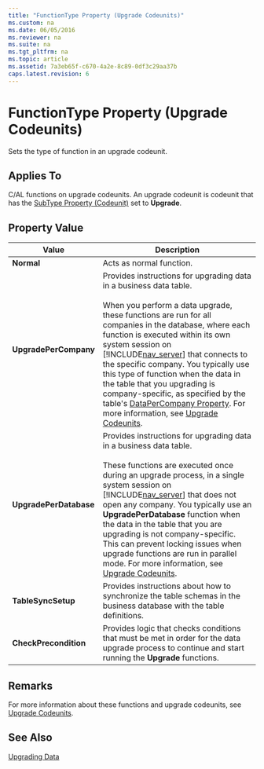 ```yaml
---
title: "FunctionType Property (Upgrade Codeunits)"
ms.custom: na
ms.date: 06/05/2016
ms.reviewer: na
ms.suite: na
ms.tgt_pltfrm: na
ms.topic: article
ms.assetid: 7a3eb65f-c670-4a2e-8c89-0df3c29aa37b
caps.latest.revision: 6
---
```

# FunctionType Property (Upgrade Codeunits)
Sets the type of function in an upgrade codeunit.  
  
## Applies To  
 C\/AL functions on upgrade codeunits. An upgrade codeunit is codeunit that has the [SubType Property \(Codeunit\)](SubType-Property--Codeunit-.md) set to **Upgrade**.  
  
## Property Value  
  
|Value|Description|  
|-----------|-----------------|  
|**Normal**|Acts as normal function.|  
|**UpgradePerCompany**|Provides instructions for upgrading data in a business data table.<br /><br /> When you perform a data upgrade, these functions are run for all companies in the database, where each function is executed within its own system session on [!INCLUDE[nav_server](includes/nav_server_md.md)] that connects to the specific company. You typically use this type of function when the data in the table that you upgrading is company\-specific, as specified by the table's [DataPerCompany Property](DataPerCompany-Property.md). For more information, see [Upgrade Codeunits](Upgrade-Codeunits.md#upgradedunctions).|  
|**UpgradePerDatabase**|Provides instructions for upgrading data in a business data table.<br /><br /> These functions are executed once during an upgrade process, in a single system session on [!INCLUDE[nav_server](includes/nav_server_md.md)] that does not open any company. You typically use an **UpgradePerDatabase** function when the data in the table that you are upgrading is not company\-specific. This can prevent locking issues when upgrade functions are run in parallel mode. For more information, see [Upgrade Codeunits](Upgrade-Codeunits.md#upgradedunctions).|  
|**TableSyncSetup**|Provides instructions about how to synchronize the table schemas in the business database with the table definitions.|  
|**CheckPrecondition**|Provides logic that checks conditions that must be met in order for the data upgrade process to continue and start running the **Upgrade** functions.|  
  
## Remarks  
 For more information about these functions and upgrade codeunits, see [Upgrade Codeunits](Upgrade-Codeunits.md).  
  
## See Also  
 [Upgrading Data](Upgrading-Data.md)